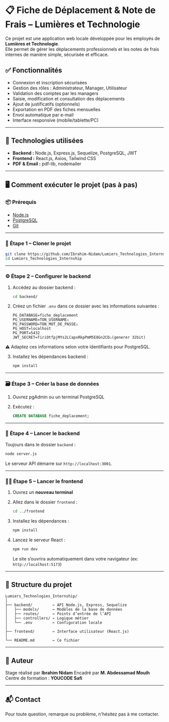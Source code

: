 # 📋 Fiche de Déplacement & Note de Frais – Lumières et Technologie

Ce projet est une application web locale développée pour les employés de **Lumières et Technologie**.  
Elle permet de gérer les déplacements professionnels et les notes de frais internes de manière simple, sécurisée et efficace.

## ✅ Fonctionnalités

- Connexion et inscription sécurisées
- Gestion des rôles : Administrateur, Manager, Utilisateur
- Validation des comptes par les managers
- Saisie, modification et consultation des déplacements
- Ajout de justificatifs (optionnels)
- Exportation en PDF des fiches mensuelles
- Envoi automatique par e-mail
- Interface responsive (mobile/tablette/PC)

---

## 🧰 Technologies utilisées

- **Backend :** Node.js, Express.js, Sequelize, PostgreSQL, JWT
- **Frontend :** React.js, Axios, Tailwind CSS
- **PDF & Email :** pdf-lib, nodemailer

---

## 🖥️ Comment exécuter le projet (pas à pas)

### 📦 Prérequis

- [Node.js](https://nodejs.org/)
- [PostgreSQL](https://www.postgresql.org/)
- [Git](https://git-scm.com/)

---

### 🔁 Étape 1 – Cloner le projet

```bash
git clone https://github.com/Ibrahim-Nidam/Lumiers_Technologies_Internship.git
cd Lumiers_Technologies_Internship
```
---

### ⚙️ Étape 2 – Configurer le backend

1. Accédez au dossier backend :

    ``` bash
    cd backend/
    ```

2. Créez un fichier `.env` dans ce dossier avec les informations suivantes :

   ```env
   PG_DATABASE=fiche_deplacement
   PG_USERNAME=TON_USERNAME⚠️
   PG_PASSWORD=TON_MOT_DE_PASSE⚠️
   PG_HOST=localhost
   PG_PORT=5432
   JWT_SECRET=TiriOtfpjMYs2LCapxRkpPmM5E8Gn2CD⚠️(generer 32bit)
   ```
⚠️ Adaptez ces informations selon votre identifiants pour PostgreSQL.

3. Installez les dépendances backend :

   ```bash
   npm install
   ```

---

### 🗃️ Étape 3 – Créer la base de données

1. Ouvrez pgAdmin ou un terminal PostgreSQL

2. Exécutez :

   ```sql
   CREATE DATABASE fiche_deplacement;
   ```

---

### 🚀 Étape 4 – Lancer le backend

Toujours dans le dossier `backend` :

```bash
node server.js
```

Le serveur API démarre sur `http://localhost:3001`.

---

### 🧑‍💻 Étape 5 – Lancer le frontend

1. Ouvrez un **nouveau terminal**

2. Allez dans le dossier `frontend` :

   ```bash
   cd ../frontend
   ```

3. Installez les dépendances :

   ```bash
   npm install
   ```

4. Lancez le serveur React :

   ```bash
   npm run dev
   ```

   Le site s’ouvrira automatiquement dans votre navigateur (ex: `http://localhost:5173`)

---

## 📁 Structure du projet

```
Lumiers_Technologies_Internship/
│
├── backend/         ← API Node.js, Express, Sequelize
│   ├── models/      ← Modèles de la base de données
│   ├── routes/      ← Points d’entrée de l’API
│   ├── controllers/ ← Logique métier
│   └── .env         ← Configuration locale
│
├── frontend/        ← Interface utilisateur (React.js)
│
└── README.md        ← Ce fichier
```

---

## 👤 Auteur

Stage réalisé par **Ibrahim Nidam**
Encadré par **M. Abdessamad Mouih**
Centre de formation : **YOUCODE Safi**

---

## 📬 Contact

Pour toute question, remarque ou problème, n'hésitez pas à me contacter.